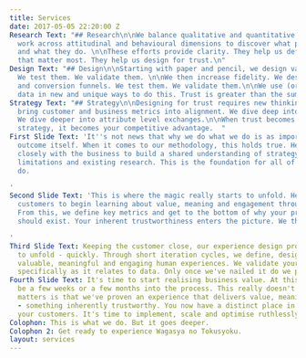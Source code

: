 ```yaml
---
title: Services
date: 2017-05-05 22:20:00 Z
Research Text: "## Research\n\nWe balance qualitative and quantitative research. We
  work across attitudinal and behavioural dimensions to discover what people say,
  and what they do. \n\nThese efforts provide clarity. They help us define the metrics
  that matter most. They help us design for trust.\n"
Design Text: "## Design\n\nStarting with paper and pencil, we design value propositions.
  We test them. We validate them. \n\nWe then increase fidelity. We design prototypes
  and conversion funnels. We test them. We validate them.\n\nWe use (or don't use)
  data in new and unique ways to do this. Trust is greater than the sum of its parts. "
Strategy Text: "## Strategy\n\nDesigning for trust requires new thinking.\n\nWe help
  bring customer and business metrics into alignment. We dive deep into human motivation.
  We dive deeper into attribute level exchanges.\n\nWhen trust becomes part of your
  strategy, it becomes your competitive advantage.  "
First Slide Text: 'It''s not news that why we do what we do is as important as the
  outcome itself. When it comes to our methodology, this holds true. Here we work
  closely with the business to build a shared understanding of strategy, objectives,
  limitations and existing research. This is the foundation for all of the work we
  do.

'
Second Slide Text: 'This is where the magic really starts to unfold. Here we engage
  customers to begin learning about value, meaning and engagement through their eyes.
  From this, we define key metrics and get to the bottom of why your product or service
  should exist. Your inherent trustworthiness enters the picture. We then drive forward!

'
Third Slide Text: Keeping the customer close, our experience design process begins
  to unfold - quickly. Through short iteration cycles, we define, design and test
  valuable, meaningful and engaging human experiences. We validate your brands’ trustworthiness,
  specifically as it relates to data. Only once we've nailed it do we proceed.
Fourth Slide Text: It's time to start realising business value. At this point we might
  be a few weeks or a few months into the process. This really doesn't matter. What
  matters is that we've proven an experience that delivers value, meaning and engagement
  - something inherently trustworthy. You now have a distinct place in the lives of
  your customers. It's time to implement, scale and optimise ruthlessly.
Colophon: This is what we do. But it goes deeper.
Colophon 2: Get ready to experience Wagasya no Tokusyoku.
layout: services
---
```


